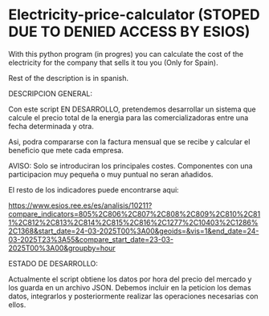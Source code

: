 # Electricity-price-calculator  (STOPED DUE TO DENIED ACCESS BY ESIOS)




With this python program (in progres) you can calculate the cost of the electricity for the company that sells it tou you (Only for Spain).

Rest of the description is in spanish.


DESCRIPCION GENERAL:

Con este script EN DESARROLLO, pretendemos desarrollar un sistema que calcule el precio total de la energia para las comercializadoras entre una fecha determinada y otra.

Asi, podra compararse con la factura mensual que se recibe y calcular el beneficio que mete cada empresa.

AVISO:  Solo se introduciran los principales costes.  Componentes con una participacion muy pequeña o muy puntual no seran añadidos.

El resto de los indicadores puede encontrarse aqui:

https://www.esios.ree.es/es/analisis/10211?compare_indicators=805%2C806%2C807%2C808%2C809%2C810%2C811%2C812%2C813%2C814%2C815%2C816%2C1277%2C10403%2C1286%2C1368&start_date=24-03-2025T00%3A00&geoids=&vis=1&end_date=24-03-2025T23%3A55&compare_start_date=23-03-2025T00%3A00&groupby=hour



ESTADO DE DESARROLLO:

Actualmente el script obtiene los datos por hora del precio del mercado y los guarda en un archivo JSON.
Debemos incluir en la peticion los demas datos, integrarlos y posteriormente realizar las operaciones necesarias con ellos.
